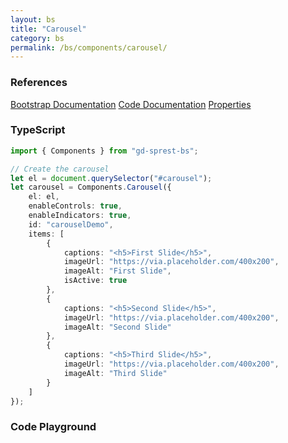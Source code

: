 ```yaml
---
layout: bs
title: "Carousel"
category: bs
permalink: /bs/components/carousel/
---
```


### References

<div class="bs">
    <div class="list-group">
        <a class="list-group-item list-group-item-action" href="https://getbootstrap.com/docs/4.4/components/carousel">Bootstrap Documentation</a>
        <a class="list-group-item list-group-item-action" href="/sprest-bs/modules/components_components.html#{{ page.title }}">Code Documentation</a>
        <a class="list-group-item list-group-item-action" href="/sprest-bs/interfaces/components_components.I{{ page.title }}Props.html">Properties</a>
    </div>
</div>

### TypeScript

```ts
import { Components } from "gd-sprest-bs";

// Create the carousel
let el = document.querySelector("#carousel");
let carousel = Components.Carousel({
    el: el,
    enableControls: true,
    enableIndicators: true,
    id: "carouselDemo",
    items: [
        {
            captions: "<h5>First Slide</h5>",
            imageUrl: "https://via.placeholder.com/400x200",
            imageAlt: "First Slide",
            isActive: true
        },
        {
            captions: "<h5>Second Slide</h5>",
            imageUrl: "https://via.placeholder.com/400x200",
            imageAlt: "Second Slide"
        },
        {
            captions: "<h5>Third Slide</h5>",
            imageUrl: "https://via.placeholder.com/400x200",
            imageAlt: "Third Slide"
        }
    ]
});
```

### Code Playground

<div id="playground" class="bs"></div>
<script type="text/javascript">
    // Wait for the page to load
    window.addEventListener("load", function() {
        // Create the code editor
        var editor = CodeEditor(document.getElementById("playground"), true, [
            '// Create the carousel',
            'Components.Carousel({',
            '\tel: app,',
            '\tenableControls: true,',
            '\tenableIndicators: true,',
            '\tid: "carouselDemo",',
            '\titems: [',
            '\t\t{',
            '\t\t\tcaptions: "<h5>First Slide</h5>",',
            '\t\t\timageUrl: "https://via.placeholder.com/400x200",',
            '\t\t\timageAlt: "First Slide",',
            '\t\t\tisActive: true',
            '\t\t},',
            '\t\t{',
            '\t\t\tcaptions: "<h5>Second Slide</h5>",',
            '\t\t\timageUrl: "https://via.placeholder.com/400x200",',
            '\t\t\timageAlt: "Second Slide"',
            '\t\t},',
            '\t\t{',
            '\t\t\tcaptions: "<h5>Third Slide</h5>",',
            '\t\t\timageUrl: "https://via.placeholder.com/400x200",',
            '\t\t\timageAlt: "Third Slide"',
            '\t\t}',
            '\t]',
            '});'
        ].join('\n'));
    });
</script>